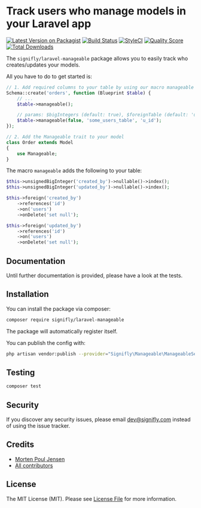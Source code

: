 # Track users who manage models in your Laravel app

[![Latest Version on Packagist](https://img.shields.io/packagist/v/signifly/laravel-manageable.svg?style=flat-square)](https://packagist.org/packages/signifly/laravel-manageable)
[![Build Status](https://img.shields.io/travis/signifly/laravel-manageable/master.svg?style=flat-square)](https://travis-ci.org/signifly/laravel-manageable)
[![StyleCI](https://styleci.io/repos/119214202/shield?branch=master)](https://styleci.io/repos/119214202)
[![Quality Score](https://img.shields.io/scrutinizer/g/signifly/laravel-manageable.svg?style=flat-square)](https://scrutinizer-ci.com/g/signifly/laravel-manageable)
[![Total Downloads](https://img.shields.io/packagist/dt/signifly/laravel-manageable.svg?style=flat-square)](https://packagist.org/packages/signifly/laravel-manageable)

The `signifly/laravel-manageable` package allows you to easily track who creates/updates your models.

All you have to do to get started is:

```php
// 1. Add required columns to your table by using our macro manageable
Schema::create('orders', function (Blueprint $table) {
    // ...
    $table->manageable();

    // params: $bigIntegers (default: true), $foreignTable (default: 'users'), $foreignKey (default: 'id')
    $table->manageable(false, 'some_users_table', 'u_id');
});

// 2. Add the Manageable trait to your model
class Order extends Model
{
    use Manageable;
}
```

The macro `manageable` adds the following to your table:
```php
$this->unsignedBigInteger('created_by')->nullable()->index();
$this->unsignedBigInteger('updated_by')->nullable()->index();

$this->foreign('created_by')
    ->references('id')
    ->on('users')
    ->onDelete('set null');

$this->foreign('updated_by')
    ->references('id')
    ->on('users')
    ->onDelete('set null');
```

## Documentation
Until further documentation is provided, please have a look at the tests.

## Installation

You can install the package via composer:

```bash
composer require signifly/laravel-manageable
```

The package will automatically register itself.

You can publish the config with:
```bash
php artisan vendor:publish --provider="Signifly\Manageable\ManageableServiceProvider"
```

## Testing
```bash
composer test
```

## Security

If you discover any security issues, please email dev@signifly.com instead of using the issue tracker.

## Credits

- [Morten Poul Jensen](https://github.com/pactode)
- [All contributors](../../contributors)

## License

The MIT License (MIT). Please see [License File](LICENSE.md) for more information.
